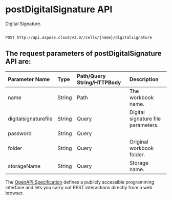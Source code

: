 # **postDigitalSignature API**

Digital Signature. 

```bash

POST http://api.aspose.cloud/v3.0//cells/{name}/digitalsignature

```

## The request parameters of **postDigitalSignature** API are: 

| Parameter Name | Type | Path/Query String/HTTPBody | Description | 
| :- | :- | :- |:- | 
|name|String|Path|The workbook name.|
|digitalsignaturefile|String|Query|Digital signature file parameters.|
|password|String|Query||
|folder|String|Query|Original workbook folder.|
|storageName|String|Query|Storage name.|


The [OpenAPI Specification](https://reference.aspose.cloud/cells/#/ProtectionController/PostDigitalSignature) defines a publicly accessible programming interface and lets you carry out REST interactions directly from a web browser.
